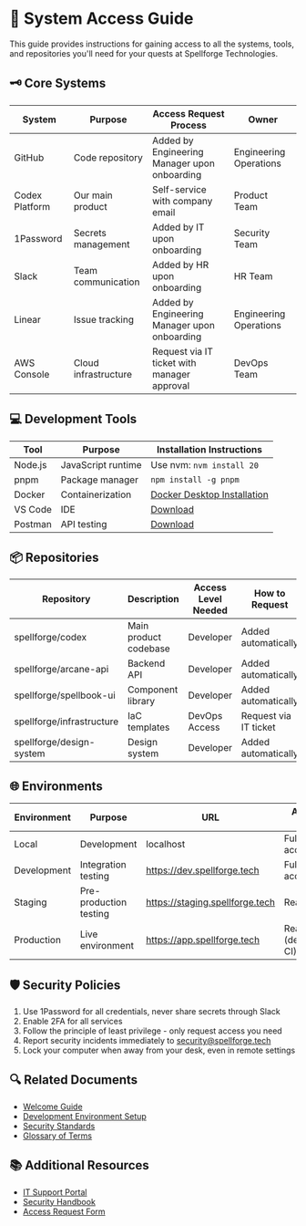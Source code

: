 # 🔐 System Access Guide

This guide provides instructions for gaining access to all the systems, tools, and repositories you'll need for your quests at Spellforge Technologies.

## 🗝️ Core Systems

| System | Purpose | Access Request Process | Owner |
|--------|---------|------------------------|-------|
| GitHub | Code repository | Added by Engineering Manager upon onboarding | Engineering Operations |
| Codex Platform | Our main product | Self-service with company email | Product Team |
| 1Password | Secrets management | Added by IT upon onboarding | Security Team |
| Slack | Team communication | Added by HR upon onboarding | HR Team |
| Linear | Issue tracking | Added by Engineering Manager upon onboarding | Engineering Operations |
| AWS Console | Cloud infrastructure | Request via IT ticket with manager approval | DevOps Team |

## 💻 Development Tools

| Tool | Purpose | Installation Instructions | 
|------|---------|---------------------------|
| Node.js | JavaScript runtime | Use nvm: `nvm install 20` | 
| pnpm | Package manager | `npm install -g pnpm` |
| Docker | Containerization | [Docker Desktop Installation](https://docs.docker.com/desktop/install/) |
| VS Code | IDE | [Download](https://code.visualstudio.com/download) |
| Postman | API testing | [Download](https://www.postman.com/downloads/) |

## 📦 Repositories

| Repository | Description | Access Level Needed | How to Request |
|------------|-------------|---------------------|----------------|
| spellforge/codex | Main product codebase | Developer | Added automatically |
| spellforge/arcane-api | Backend API | Developer | Added automatically |
| spellforge/spellbook-ui | Component library | Developer | Added automatically |
| spellforge/infrastructure | IaC templates | DevOps Access | Request via IT ticket |
| spellforge/design-system | Design system | Developer | Added automatically |

## 🌐 Environments

| Environment | Purpose | URL | Access Level |
|-------------|---------|-----|-------------|
| Local | Development | localhost | Full access |
| Development | Integration testing | https://dev.spellforge.tech | Full access |
| Staging | Pre-production testing | https://staging.spellforge.tech | Read/Write |
| Production | Live environment | https://app.spellforge.tech | Read-only (deploy via CI) |

## 🛡️ Security Policies

1. Use 1Password for all credentials, never share secrets through Slack
2. Enable 2FA for all services
3. Follow the principle of least privilege - only request access you need
4. Report security incidents immediately to security@spellforge.tech
5. Lock your computer when away from your desk, even in remote settings

## 🔍 Related Documents

- [Welcome Guide](./01-welcome-guide.md)
- [Development Environment Setup](../../02-engineering/01-environment/01-setup-guide.md)
- [Security Standards](../../04-security/01-standards/01-security-standards.md)
- [Glossary of Terms](./03-glossary.md)

## 📚 Additional Resources

- [IT Support Portal](https://help.spellforge.tech)
- [Security Handbook](https://security.spellforge.tech)
- [Access Request Form](https://access.spellforge.tech)
